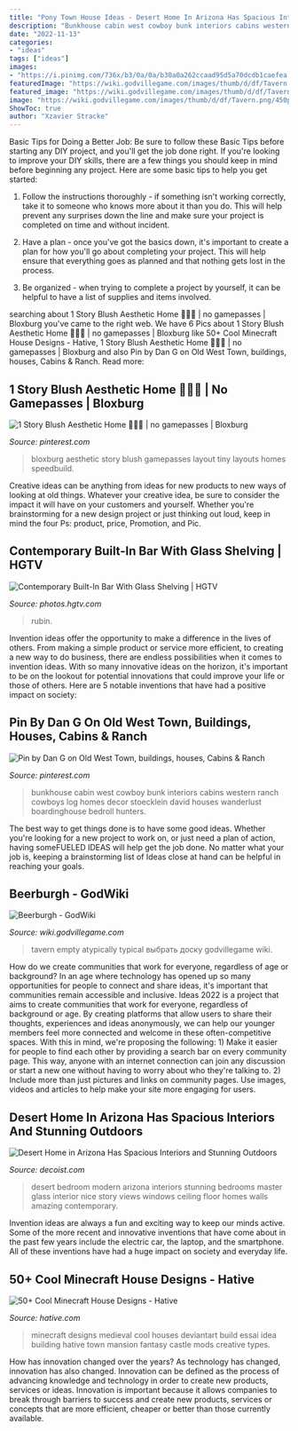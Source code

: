 ```yaml
---
title: "Pony Town House Ideas - Desert Home In Arizona Has Spacious Interiors And Stunning Outdoors"
description: "Bunkhouse cabin west cowboy bunk interiors cabins western ranch cowboys log homes decor stoecklein david houses wanderlust boardinghouse bedroll hunters"
date: "2022-11-13"
categories:
- "ideas"
tags: ["ideas"]
images:
- "https://i.pinimg.com/736x/b3/0a/0a/b30a0a262ccaad95d5a70dcdb1caefea.jpg"
featuredImage: "https://wiki.godvillegame.com/images/thumb/d/df/Tavern.png/450px-Tavern.png"
featured_image: "https://wiki.godvillegame.com/images/thumb/d/df/Tavern.png/450px-Tavern.png"
image: "https://wiki.godvillegame.com/images/thumb/d/df/Tavern.png/450px-Tavern.png"
ShowToc: true
author: "Xzavier Stracke"
---
```



Basic Tips for Doing a Better Job: Be sure to follow these Basic Tips before starting any DIY project, and you'll get the job done right.
If you're looking to improve your DIY skills, there are a few things you should keep in mind before beginning any project. Here are some basic tips to help you get started: 
1) Follow the instructions thoroughly - if something isn't working correctly, take it to someone who knows more about it than you do. This will help prevent any surprises down the line and make sure your project is completed on time and without incident. 

2) Have a plan - once you've got the basics down, it's important to create a plan for how you'll go about completing your project. This will help ensure that everything goes as planned and that nothing gets lost in the process. 

3) Be organized - when trying to complete a project by yourself, it can be helpful to have a list of supplies and items involved.

	

		
searching about 1 Story Blush Aesthetic Home 🧚🏻‍♀️ | no gamepasses | Bloxburg you've came to the right web. We have 6 Pics about 1 Story Blush Aesthetic Home 🧚🏻‍♀️ | no gamepasses | Bloxburg like 50+ Cool Minecraft House Designs - Hative, 1 Story Blush Aesthetic Home 🧚🏻‍♀️ | no gamepasses | Bloxburg and also Pin by Dan G on Old West Town, buildings, houses, Cabins &amp; Ranch. Read more:
		
    
## 1 Story Blush Aesthetic Home 🧚🏻‍♀️ | No Gamepasses | Bloxburg

<img loading=lazy src="https://i.pinimg.com/736x/b3/0a/0a/b30a0a262ccaad95d5a70dcdb1caefea.jpg" onerror="this.onerror=null;this.src='https://tse3.mm.bing.net/th?id=OIP.edD7AySn2LfAoLSWlSWvFQHaEK&amp;pid=15.1';" alt="1 Story Blush Aesthetic Home 🧚🏻‍♀️ | no gamepasses | Bloxburg">

_Source: pinterest.com_

>bloxburg aesthetic story blush gamepasses layout tiny layouts homes speedbuild. 

	

Creative ideas can be anything from ideas for new products to new ways of looking at old things. Whatever your creative idea, be sure to consider the impact it will have on your customers and yourself. Whether you're brainstorming for a new design project or just thinking out loud, keep in mind the four Ps: product, price, Promotion, and Pic.

    
## Contemporary Built-In Bar With Glass Shelving | HGTV

<img loading=lazy src="https://hgtvhome.sndimg.com/content/dam/images/hgtv/fullset/2017/3/24/1/Lauren-Rubin-Architecture_Union-Square-Combination_9.jpg.rend.hgtvcom.616.924.suffix/1490363410526.jpeg" onerror="this.onerror=null;this.src='https://tse3.mm.bing.net/th?id=OIP.1WxjnBhW6Y47SYSTlibx0AHaLH&amp;pid=15.1';" alt="Contemporary Built-In Bar With Glass Shelving | HGTV">

_Source: photos.hgtv.com_

>rubin. 

	

Invention ideas offer the opportunity to make a difference in the lives of others. From making a simple product or service more efficient, to creating a new way to do business, there are endless possibilities when it comes to invention ideas. With so many innovative ideas on the horizon, it's important to be on the lookout for potential innovations that could improve your life or those of others. Here are 5 notable inventions that have had a positive impact on society: 
    
## Pin By Dan G On Old West Town, Buildings, Houses, Cabins &amp; Ranch

<img loading=lazy src="https://i.pinimg.com/736x/83/23/e5/8323e5f760d45dac05b92866553d669a.jpg" onerror="this.onerror=null;this.src='https://tse2.mm.bing.net/th?id=OIP.amubNQTFB3WzEL6ZJjmOrwHaE7&amp;pid=15.1';" alt="Pin by Dan G on Old West Town, buildings, houses, Cabins &amp; Ranch">

_Source: pinterest.com_

>bunkhouse cabin west cowboy bunk interiors cabins western ranch cowboys log homes decor stoecklein david houses wanderlust boardinghouse bedroll hunters. 

	

The best way to get things done is to have some good ideas. Whether you're looking for a new project to work on, or just need a plan of action, having someFUELED IDEAS will help get the job done. No matter what your job is, keeping a brainstorming list of Ideas close at hand can be helpful in reaching your goals.

    
## Beerburgh - GodWiki

<img loading=lazy src="https://wiki.godvillegame.com/images/thumb/d/df/Tavern.png/450px-Tavern.png" onerror="this.onerror=null;this.src='https://tse1.mm.bing.net/th?id=OIP.GoiOrICruKVYmuhCwSraVwAAAA&amp;pid=15.1';" alt="Beerburgh - GodWiki">

_Source: wiki.godvillegame.com_

>tavern empty atypically typical выбрать доску godvillegame wiki. 

	

How do we create communities that work for everyone, regardless of age or background?
In an age where technology has opened up so many opportunities for people to connect and share ideas, it's important that communities remain accessible and inclusive. Ideas 2022 is a project that aims to create communities that work for everyone, regardless of background or age. By creating platforms that allow users to share their thoughts, experiences and ideas anonymously, we can help our younger members feel more connected and welcome in these often-competitive spaces. With this in mind, we're proposing the following: 1) Make it easier for people to find each other by providing a search bar on every community page. This way, anyone with an internet connection can join any discussion or start a new one without having to worry about who they're talking to. 2) Include more than just pictures and links on community pages. Use images, videos and articles to help make your site more engaging for users.

    
## Desert Home In Arizona Has Spacious Interiors And Stunning Outdoors

<img loading=lazy src="http://cdn.decoist.com/wp-content/uploads/2012/10/Modern-Desert-House-bedroom-view.jpg" onerror="this.onerror=null;this.src='https://tse4.mm.bing.net/th?id=OIP.8tXDXmz6Tq0ab3jnjbdtWgHaE6&amp;pid=15.1';" alt="Desert Home in Arizona Has Spacious Interiors and Stunning Outdoors">

_Source: decoist.com_

>desert bedroom modern arizona interiors stunning bedrooms master glass interior nice story views windows ceiling floor homes walls amazing contemporary. 

	

Invention ideas are always a fun and exciting way to keep our minds active. Some of the more recent and innovative inventions that have come about in the past few years include the electric car, the laptop, and the smartphone. All of these inventions have had a huge impact on society and everyday life.

    
## 50+ Cool Minecraft House Designs - Hative

<img loading=lazy src="https://hative.com/wp-content/uploads/2014/02/minecraft-houses/medieval-house-idea-24.jpg" onerror="this.onerror=null;this.src='https://tse1.mm.bing.net/th?id=OIP.FC_cKkRqnPdJjjE61TbQCwHaD7&amp;pid=15.1';" alt="50+ Cool Minecraft House Designs - Hative">

_Source: hative.com_

>minecraft designs medieval cool houses deviantart build essai idea building hative town mansion fantasy castle mods creative types. 

	

How has innovation changed over the years?
As technology has changed, innovation has also changed. Innovation can be defined as the process of advancing knowledge and technology in order to create new products, services or ideas. Innovation is important because it allows companies to break through barriers to success and create new products, services or concepts that are more efficient, cheaper or better than those currently available.

